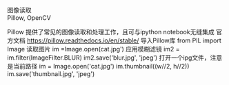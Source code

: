 图像读取  
Pillow, OpenCV  

Pillow
提供了常见的图像读取和处理工作，且可与ipython notebook无缝集成
官方文档    https://pillow.readthedocs.io/en/stable/
导入Pillow库                         from PIL import Image 
读取图片                             im =Image.open(cat.jpg')
应用模糊滤镜                         im2 = im.filter(ImageFilter.BLUR) im2.save('blur.jpg', 'jpeg')
打开一个ipg文件，注意是当前路径        im = Image.open('cat.jpg') im.thumbnail((w//2, h//2)) im.save('thumbnail.jpg', 'jpeg')  
